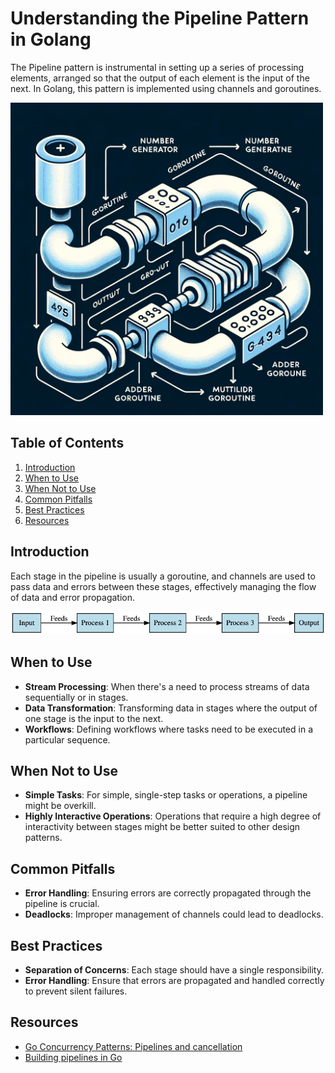 # Understanding the Pipeline Pattern in Golang

The Pipeline pattern is instrumental in setting up a series of processing elements, arranged so that the output of each
element is the input of the next. In Golang, this pattern is implemented using channels and goroutines.

<img src="../../../docs/images/pipeline.png" alt="drawing" width="500"/>

## Table of Contents

1. [Introduction](#introduction)
2. [When to Use](#when-to-use)
3. [When Not to Use](#when-not-to-use)
4. [Common Pitfalls](#common-pitfalls)
5. [Best Practices](#best-practices)
6. [Resources](#resources)

## Introduction

Each stage in the pipeline is usually a goroutine, and channels are used to pass data and errors between these stages,
effectively managing the flow of data and error propagation.

![img.png](../../../docs/images/pipeline_graph.png)

## When to Use

- **Stream Processing**: When there's a need to process streams of data sequentially or in stages.
- **Data Transformation**: Transforming data in stages where the output of one stage is the input to the next.
- **Workflows**: Defining workflows where tasks need to be executed in a particular sequence.

## When Not to Use

- **Simple Tasks**: For simple, single-step tasks or operations, a pipeline might be overkill.
- **Highly Interactive Operations**: Operations that require a high degree of interactivity between stages might be
  better suited to other design patterns.

## Common Pitfalls

- **Error Handling**: Ensuring errors are correctly propagated through the pipeline is crucial.
- **Deadlocks**: Improper management of channels could lead to deadlocks.

## Best Practices

- **Separation of Concerns**: Each stage should have a single responsibility.
- **Error Handling**: Ensure that errors are propagated and handled correctly to prevent silent failures.

## Resources

- [Go Concurrency Patterns: Pipelines and cancellation](https://blog.golang.org/pipelines)
- [Building pipelines in Go](https://medium.com/statuscode/pipeline-patterns-in-go-a37bb3a7e61d)
